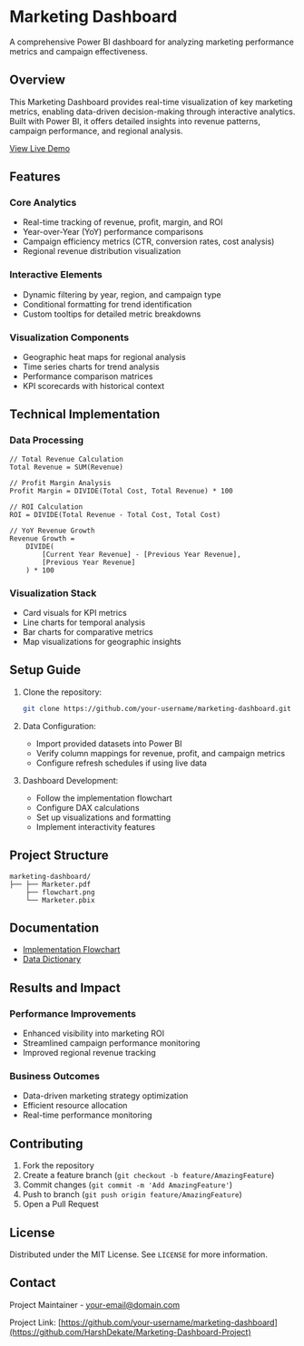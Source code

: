 # Marketing Dashboard

A comprehensive Power BI dashboard for analyzing marketing performance metrics and campaign effectiveness.

## Overview

This Marketing Dashboard provides real-time visualization of key marketing metrics, enabling data-driven decision-making through interactive analytics. Built with Power BI, it offers detailed insights into revenue patterns, campaign performance, and regional analysis.

[View Live Demo](https://marketer-dashboard.netlify.app/)

## Features

### Core Analytics
- Real-time tracking of revenue, profit, margin, and ROI
- Year-over-Year (YoY) performance comparisons
- Campaign efficiency metrics (CTR, conversion rates, cost analysis)
- Regional revenue distribution visualization

### Interactive Elements
- Dynamic filtering by year, region, and campaign type
- Conditional formatting for trend identification
- Custom tooltips for detailed metric breakdowns

### Visualization Components
- Geographic heat maps for regional analysis
- Time series charts for trend analysis
- Performance comparison matrices
- KPI scorecards with historical context

## Technical Implementation

### Data Processing
```DAX
// Total Revenue Calculation
Total Revenue = SUM(Revenue)

// Profit Margin Analysis
Profit Margin = DIVIDE(Total Cost, Total Revenue) * 100

// ROI Calculation
ROI = DIVIDE(Total Revenue - Total Cost, Total Cost)

// YoY Revenue Growth
Revenue Growth = 
    DIVIDE(
        [Current Year Revenue] - [Previous Year Revenue],
        [Previous Year Revenue]
    ) * 100
```

### Visualization Stack
- Card visuals for KPI metrics
- Line charts for temporal analysis
- Bar charts for comparative metrics
- Map visualizations for geographic insights

## Setup Guide

1. Clone the repository:
   ```bash
   git clone https://github.com/your-username/marketing-dashboard.git
   ```

2. Data Configuration:
   - Import provided datasets into Power BI
   - Verify column mappings for revenue, profit, and campaign metrics
   - Configure refresh schedules if using live data

3. Dashboard Development:
   - Follow the implementation flowchart
   - Configure DAX calculations
   - Set up visualizations and formatting
   - Implement interactivity features

## Project Structure

```
marketing-dashboard/
├── ├── Marketer.pdf
    ├── flowchart.png
    └── Marketer.pbix
```

## Documentation

- [Implementation Flowchart](/flowchart.png)
- [Data Dictionary](/Marketer.pdf)

## Results and Impact

### Performance Improvements
- Enhanced visibility into marketing ROI
- Streamlined campaign performance monitoring
- Improved regional revenue tracking

### Business Outcomes
- Data-driven marketing strategy optimization
- Efficient resource allocation
- Real-time performance monitoring

## Contributing

1. Fork the repository
2. Create a feature branch (`git checkout -b feature/AmazingFeature`)
3. Commit changes (`git commit -m 'Add AmazingFeature'`)
4. Push to branch (`git push origin feature/AmazingFeature`)
5. Open a Pull Request

## License

Distributed under the MIT License. See `LICENSE` for more information.

## Contact

Project Maintainer - [your-email@domain.com](mailto:harshdekate9847@gmail.com)

Project Link: [https://github.com/your-username/marketing-dashboard](https://github.com/HarshDekate/Marketing-Dashboard-Project)
